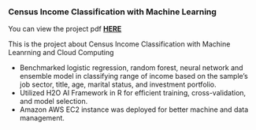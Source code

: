 ### Census Income Classification with Machine Learning

You can view the project pdf [**HERE**](https://github.com/siyuanligit/Census-Income-Classification/blob/master/census.pdf)

This is the project about Census Income Classification with Machine Leanrning and Cloud Computing
* Benchmarked logistic regression, random forest, neural network and ensemble model in classifying range of income based on the sample’s job sector, title, age, marital status, and investment portfolio.
* Utilized H2O AI Framework in R for efficient training, cross-validation, and model selection.
* Amazon AWS EC2 instance was deployed for better machine and data management.
